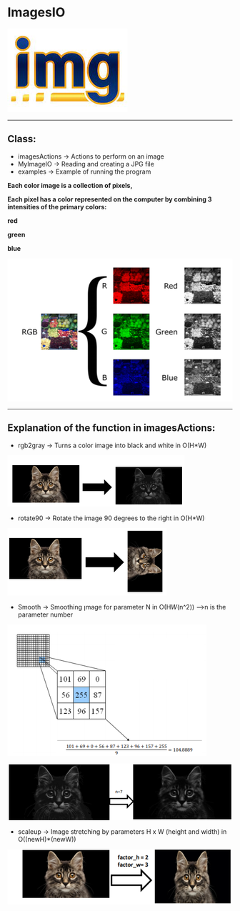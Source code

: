 # ImagesIO

![](https://github.com/LIADN7/ImagesIO/blob/master/img/git/img.jpg)

***

## Class:
* imagesActions -> Actions to perform on an image
* MyImageIO -> Reading and creating a JPG file
* examples -> Example of running the program

**Each color image is a collection of pixels,**

**Each pixel has a color represented on the computer by combining 3 intensities of the primary colors:**

**red**

**green**

**blue**

![](https://github.com/LIADN7/ImagesIO/blob/master/img/git/rgb.png)


***
## Explanation of the function in imagesActions:

* rgb2gray -> Turns a color image into black and white in O(H*W)

![](https://github.com/LIADN7/ImagesIO/blob/master/img/git/gray.png)

* rotate90 -> Rotate the image 90 degrees to the right in O(H*W)

![](https://github.com/LIADN7/ImagesIO/blob/master/img/git/90.png)

* Smooth -> Smoothing ןmage for parameter N in O(H*W*(n^2)) -->n is the parameter number

![](https://github.com/LIADN7/ImagesIO/blob/master/img/git/smooth.png)

![](https://github.com/LIADN7/ImagesIO/blob/master/img/git/smooth2.png)

* scaleup -> Image stretching by parameters H x W (height and width) in O((newH)*(newW))

![](https://github.com/LIADN7/ImagesIO/blob/master/img/git/scelap.png)






